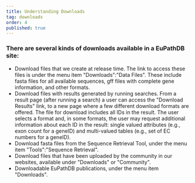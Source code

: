 ```yaml
---
title: Understanding Downloads
tag: downloads
order: 4
published: true
---
```

<h3>There are several kinds of downloads available in a EuPathDB site:</h3>
<div id="cirbulletlist">
<ul>
<li> Download files that we create at release time. The link to access these files is under the menu item "Downloads":"Data Files". These include fasta files for all available sequences, gff files with complete gene information, and other formats.
<li> Download files with results generated by running searches. From a result page (after running a search) a user can access the "Download Results" link, to a new page where a few different download formats are offered. The file for download includes all IDs in the result. The user selects a format and, in some formats, the user may request additional information about each ID in the result: single valued attributes (e.g., exon count for a geneID) and multi-valued tables (e.g., set of EC numbers for a geneID).
<li> Download fasta files from the Sequence Retrieval Tool,  under the menu item "Tools":"Sequence Retrieval".
<li> Download files that have been uploaded by the community in our websites, available under "Downloads" or "Community".
<li> Downloadable EuPathDB publications, under the menu item "Downloads".
</ul>
</div>
